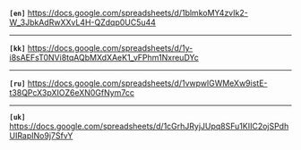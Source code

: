 **`[en]`** https://docs.google.com/spreadsheets/d/1blmkoMY4zvIk2-W_3JbkAdRwXXvL4H-QZdqp0UC5u44

------------

**`[kk]`** https://docs.google.com/spreadsheets/d/1y-i8sAEFsT0NVi8tqAQbMXdXAeK1_vFPhm1NxreuDYc

------------

**`[ru]`** https://docs.google.com/spreadsheets/d/1vwpwlGWMeXw9istE-t38QPcX3pXIOZ6eXN0GfNym7cc

------------

**`[uk]`** https://docs.google.com/spreadsheets/d/1cGrhJRyjJUpq8SFu1KIIC2ojSPdhUIRapINo9j7SfvY
